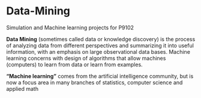 # Data-Mining
Simulation and Machine learning projects for P9102

**Data Mining** (sometimes called data or knowledge discovery) is the process of analyzing data from different perspectives and summarizing it into useful information, with an emphasis on large observational data bases.
Machine learning concerns with design of algorithms that allow machines (computers) to learn from data or learn from examples.

**“Machine learning”** comes from the artificial intelligence community, but is now a focus area in many branches of statistics, computer science and applied math
